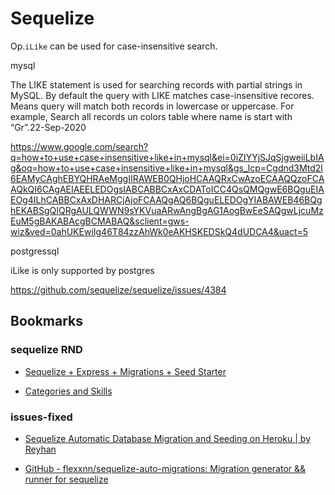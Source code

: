 # Sequelize

Op.`iLike` can be used for case-insensitive search.

mysql

The LIKE statement is used for searching records with partial strings in MySQL. By default the query with LIKE matches case-insensitive recores. Means query will match both records in lowercase or uppercase. For example, Search all records un colors table where name is start with “Gr”.22-Sep-2020

https://www.google.com/search?q=how+to+use+case+insensitive+like+in+mysql&ei=0iZIYYjSJqSjgweiiLbIAg&oq=how+to+use+case+insensitive+like+in+mysql&gs_lcp=Cgdnd3Mtd2l6EAMyCAghEBYQHRAeMggIIRAWEB0QHjoHCAAQRxCwAzoECAAQQzoFCAAQkQI6CAgAEIAEELEDOgsIABCABBCxAxCDAToICC4QsQMQgwE6BQguEIAEOg4ILhCABBCxAxDHARCjAjoFCAAQgAQ6BQguELEDOgYIABAWEB46BQghEKABSgQIQRgAULQWWN9sYKVuaARwAngBgAG1AogBwEeSAQgwLjcuMzEuM5gBAKABAcgBCMABAQ&sclient=gws-wiz&ved=0ahUKEwiIg46T84zzAhWk0eAKHSKEDSkQ4dUDCA4&uact=5

postgressql

iLike is only supported by postgres

https://github.com/sequelize/sequelize/issues/4384

## Bookmarks

### sequelize RND

- [Sequelize + Express + Migrations + Seed Starter](https://gist.github.com/vapurrmaid/a111bf3fc0224751cb2f76532aac2465)

- [Categories and Skills ](https://docs.google.com/document/d/1bP3pr9IorPFz4CUwPMyP4v8LH2iA9U9t5FMtbzR2oWw/edit?ts=5f913692)

### issues-fixed

- [Sequelize Automatic Database Migration and Seeding on Heroku | by Reyhan](https://medium.com/@reyhanhamidi/sequelize-automatic-database-migration-and-seeding-on-heroku-fb88cf09573b)

- [GitHub - flexxnn/sequelize-auto-migrations: Migration generator && runner for sequelize](https://github.com/flexxnn/sequelize-auto-migrations)
